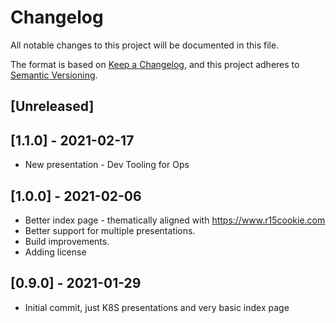 # Changelog

All notable changes to this project will be documented in this file.

The format is based on [Keep a Changelog](https://keepachangelog.com/en/1.0.0/),
and this project adheres to [Semantic Versioning](https://semver.org/spec/v2.0.0.html).

## [Unreleased]

## [1.1.0] - 2021-02-17

- New presentation - Dev Tooling for Ops

## [1.0.0] - 2021-02-06

- Better index page - thematically aligned with <https://www.r15cookie.com>
- Better support for multiple presentations.
- Build improvements.
- Adding license

## [0.9.0] - 2021-01-29

- Initial commit, just K8S presentations and very basic index page 
